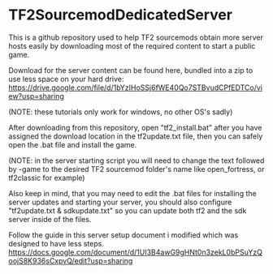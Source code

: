 # TF2SourcemodDedicatedServer
This is a github repository used to help TF2 sourcemods obtain more server hosts easily by downloading most of the required content to start a public game.

Download for the server content can be found here, bundled into a zip to use less space on your hard drive: https://drive.google.com/file/d/1bYzIHoSSj6fWE40Qo7STBvudCPfEDTCo/view?usp=sharing

(NOTE: these tutorials only work for windows, no other OS's sadly)

After downloading from this repository, open "tf2_install.bat" after you have assigned the download location in the tf2update.txt file, then you can safely open the .bat file and install the game.

(NOTE: in the server starting script you will need to change the text followed by -game to the desired TF2 sourcemod folder's name like open_fortress, or tf2classic for example)

Also keep in mind, that you may need to edit the .bat files for installing the server updates and starting your server, you should also configure "tf2update.txt & sdkupdate.txt" so you can update both tf2 and the sdk server inside of the files.

Follow the guide in this server setup document i modified which was designed to have less steps. https://docs.google.com/document/d/1UI3B4awG9gHNt0n3zekL0bPSuYzQoojS8K936sCxpvQ/edit?usp=sharing

